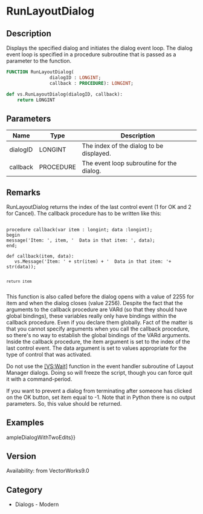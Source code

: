 # RunLayoutDialog

## Description
Displays the specified dialog and initiates the dialog event loop. The dialog event loop is specified in a procedure subroutine that is passed as a parameter to the function.

```pascal
FUNCTION RunLayoutDialog(
				dialogID : LONGINT;
				callback : PROCEDURE): LONGINT;
```

```python
def vs.RunLayoutDialog(dialogID, callback):
    return LONGINT
```

## Parameters
|Name|Type|Description|
|---|---|---|
|dialogID|LONGINT|The index of the dialog to be displayed.|
|callback|PROCEDURE|The event loop subroutine for the dialog.|

## Remarks
RunLayoutDialog returns the index of the last control event (1 for OK and 2 for Cancel). The callback procedure has to be written like this:

<code lang="pas">
procedure callback(var item : longint; data :longint);
begin
message('Item: ', item, '  Data in that item: ', data);
end;
</code>

<code lang="py">
def callback(item, data):
   vs.Message('Item: ' + str(item) + '  Data in that item: '+ str(data));
	
    return item 
</code>
This function is also called before the dialog opens with a value of 2255 for item
and when the dialog closes (value 2256). 
Despite the fact that the arguments to the callback procedure are VARd (so that they should have global bindings), these variables really only have bindings within the callback procedure. Even if you declare them globally. Fact of the matter is that you cannot specify arguments when you call the callback procedure, so there's no way to establish the global bindings of the VARd arguments. Inside the callback procedure, the item argument is set to the index of the last control event. The data argument is set to values appropriate for the type of control that was activated.

Do not use the [[VS:Wait]]() function in the event handler subroutine of Layout Manager dialogs. Doing so will freeze the script, though you can force quit it with a command-period.

If you want to prevent a dialog from terminating after someone has clicked on the OK button, set item equal to -1. Note that in Python there is no output parameters. So, this value should be returned.

## Examples
ampleDialogWithTwoEdits}}

## Version
Availability: from VectorWorks9.0

## Category
* Dialogs - Modern

